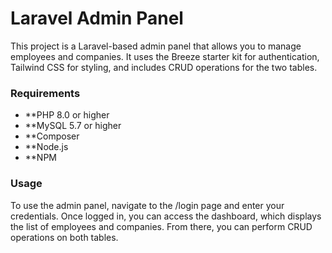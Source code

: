 # Laravel Admin Panel

This project is a Laravel-based admin panel that allows you to manage employees and companies. It uses the Breeze starter kit for authentication, Tailwind CSS for styling, and includes CRUD operations for the two tables.

### Requirements

- **PHP 8.0 or higher
- **MySQL 5.7 or higher
- **Composer
- **Node.js
- **NPM

### Usage
To use the admin panel, navigate to the /login page and enter your credentials. Once logged in, you can access the dashboard, which displays the list of employees and companies. From there, you can perform CRUD operations on both tables.


